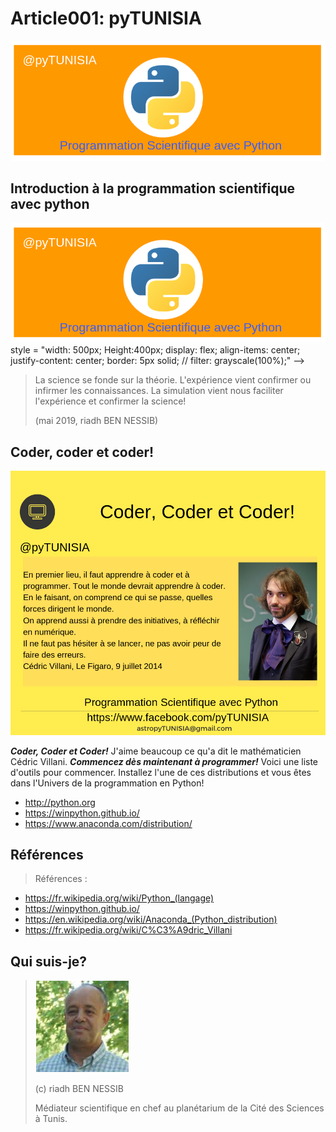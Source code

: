 <!--
author: (c) riadh BEN NESSIB
email: riadhbennessib@gmail.com
version: 0.1.0
language: fr
logo: https://raw.githubusercontent.com/pyTUNISIA/home/master/images/py/pyTUNISIA.png
comment: pyTUNISIA: Programmation Scientifique avec Python.
mode: Textbook
-->

# Article001: pyTUNISIA
![Image astroTUNISIA.png](https://raw.githubusercontent.com/pyTUNISIA/home/master/images/py/pyTUNISIA.png)

## Introduction à la programmation scientifique avec python

![Image astroTUNISIA.png](https://raw.githubusercontent.com/pyTUNISIA/home/master/images/py/pyTUNISIA.png)
style = "width: 500px;
        Height:400px;
        display: flex;
        align-items: center;
        justify-content: center;
        border: 5px solid;
         // filter: grayscale(100%);"
-->


> La science se fonde sur la théorie. L'expérience vient confirmer ou infirmer les connaissances. La simulation vient nous faciliter l'expérience et confirmer la science! 
> 
> (mai 2019, riadh BEN NESSIB)



## Coder, coder et coder!

![](https://raw.githubusercontent.com/pyTUNISIA/home/master/images/py/CoderCedricVillany.png)<!--
style = "width: 500px;
        Height:400px;
        display: flex;
        align-items: center;
        justify-content: center;
        border: 5px solid;
         // filter: grayscale(100%);"
-->

__*Coder, Coder et Coder!*__
J'aime beaucoup ce qu'a dit le mathématicien Cédric Villani. __*Commencez dès maintenant à programmer!*__  Voici une liste d'outils pour commencer. 
Installez l'une de ces distributions et vous êtes dans l'Univers de la programmation en Python!

* http://python.org
* https://winpython.github.io/
* https://www.anaconda.com/distribution/

## Références
> Références :
* https://fr.wikipedia.org/wiki/Python_(langage)
* https://winpython.github.io/
* https://en.wikipedia.org/wiki/Anaconda_(Python_distribution)
* https://fr.wikipedia.org/wiki/C%C3%A9dric_Villani



## Qui suis-je?

> ![](https://raw.githubusercontent.com/pyTUNISIA/home/master/images/logos/riadhbennessib.png)
>
> (c) riadh BEN NESSIB
> 
> Médiateur scientifique en chef au planétarium de la Cité des Sciences à Tunis.


